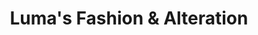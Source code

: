 ---
title: "Luma's Fashion & Alteration"
url: /sterling-heights/lumas-fashion-und-alteration/
shop: Kleidung
---